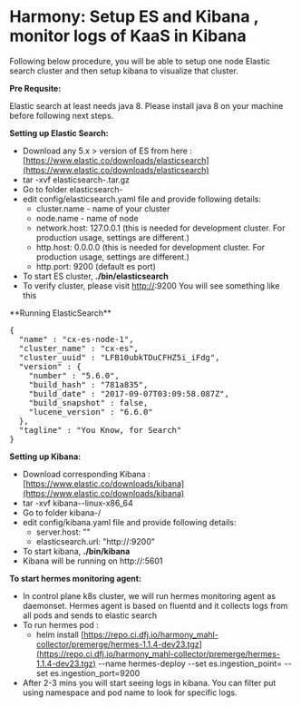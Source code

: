# Harmony: Setup ES and Kibana , monitor logs of KaaS in Kibana

Following below procedure, you will be able to setup one node Elastic search cluster and then setup kibana to visualize that cluster.

**Pre Requsite:**

Elastic search at least needs java 8\. Please install java 8 on your machine before following next steps.

**Setting up Elastic Search:**

*   Download any 5.x > version of ES from here : [https://www.elastic.co/downloads/elasticsearch](https://www.elastic.co/downloads/elasticsearch)
*   tar -xvf elasticsearch-<version>.tar.gz
*   Go to folder elasticsearch-<version>
*   edit config/elasticsearch.yaml file and provide following details:
    *   cluster.name - name of your cluster
    *   node.name - name of node
    *   network.host: 127.0.0.1 (this is needed for development cluster. For production usage, settings are different.)
    *   http.host: 0.0.0.0 (this is needed for development cluster. For production usage, settings are different.)
    *   http.port: 9200 (default es port)
*   To start ES cluster, **./bin/elasticsearch**
*   To verify cluster, please visit [http://](http://IP)<IP of ES node>:9200
    You will see something like this


<div class="codeHeader panelHeader pdl" style="border-bottom-width: 1px;">**Running ElasticSearch**</div>

<pre class="syntaxhighlighter-pre" data-syntaxhighlighter-params="brush: text; gutter: false; theme: Confluence" data-theme="Confluence">{
  "name" : "cx-es-node-1",
  "cluster_name" : "cx-es",
  "cluster_uuid" : "LFB10ubkTDuCFHZ5i_iFdg",
  "version" : {
    "number" : "5.6.0",
    "build_hash" : "781a835",
    "build_date" : "2017-09-07T03:09:58.087Z",
    "build_snapshot" : false,
    "lucene_version" : "6.6.0"
  },
  "tagline" : "You Know, for Search"
}</pre>

**Setting up Kibana:**

*   Download corresponding Kibana : [https://www.elastic.co/downloads/kibana](https://www.elastic.co/downloads/kibana)
*   tar -xvf kibana-<version>-linux-x86_64
*   Go to folder kibana-<version>/
*   edit config/kibana.yaml file and provide following details:
    *   server.host: "<IP of ES machine>"
    *   elasticsearch.url: "http://<IP of ES machine>:9200"
*   To start kibana, **./bin/kibana**
*   Kibana will be running on http://<IP of ES machine>:5601

**To start hermes monitoring agent:**

*   In control plane k8s cluster, we will run hermes monitoring agent as daemonset. Hermes agent is based on fluentd and it collects logs from all pods and sends to elastic search
*   To run hermes pod : 
    *   helm install [https://repo.ci.dfj.io/harmony_mahl-collector/premerge/hermes-1.1.4-dev23.tgz](https://repo.ci.dfj.io/harmony_mahl-collector/premerge/hermes-1.1.4-dev23.tgz) --name hermes-deploy --set es.ingestion_point=<elasticsearch IP> --set es.ingestion_port=9200
*   After 2-3 mins you will start seeing logs in kibana. You can filter put using namespace and pod name to look for specific logs.